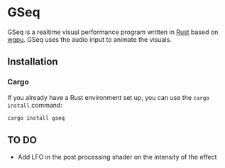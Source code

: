 # GSeq

GSeq is a realtime visual performance program written in [Rust](https://www.rust-lang.org/) based on [wgpu](https://wgpu.rs/). GSeq uses the audio input to animate the visuals.

## Installation

### Cargo

If you already have a Rust environment set up, you can use the `cargo install` command:

```bash
cargo install gseq
```


## TO DO

* Add LFO in the post processing shader on the intensity of the effect
